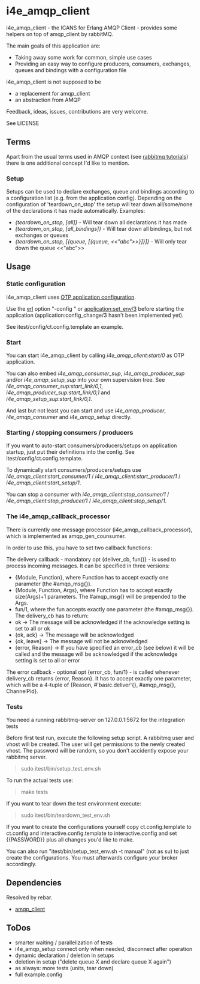i4e_amqp_client
================

i4e_amqp_client - the ICANS for Erlang AMQP Client - provides some helpers on top of amqp_client by rabbitMQ.

The main goals of this application are:
* Taking away some work for common, simple use cases
* Providing an easy way to configure producers, consumers, exchanges, queues and bindings with a configuration file

i4e_amqp_client is not supposed to be
* a replacement for amqp_client
* an abstraction from AMQP

Feedback, ideas, issues, contributions are very welcome.

See LICENSE

Terms
------

Apart from the usual terms used in AMQP context (see [rabbitmq tutorials](http://www.rabbitmq.com/getstarted.html)) there is one additional concept I'd like to mention.

### Setup
Setups can be used to declare exchanges, queue and bindings according to a configuration list (e.g. from the application config).
Depending on the configuration of 'teardown_on_stop' the setup will tear down all/some/none of the declarations it has made automatically.
Examples:
* *{teardown_on_stop, [all]}* - Will tear down all declarations it has made
* *{teardown_on_stop, [all_bindings]}* - Will tear down all bindings, but not exchanges or queues
* *{teardown_on_stop, [{queue, [{queue, <<"abc">>}]}]}* - Will only tear down the queue <<"abc">>

Usage
------

### Static configuration

i4e_amqp_client uses [OTP application configuration](http://www.erlang.org/doc/design_principles/applications.html#id74282).

Use the [erl](http://www.erlang.org/doc/man/erl.html) option "-config <config file>" or [application:set_env/3](http://www.erlang.org/doc/apps/kernel/application.html#set_env-3) before starting the application (application:config_change/3 hasn't been implemented yet).

See itest/config/ct.config.template an example.

### Start

You can start i4e_amqp_client by calling *i4e_amqp_client:start/0* as OTP application.

You can also embed *i4e_amqp_consumer_sup*, *i4e_amqp_producer_sup* and/or *i4e_amqp_setup_sup* into your own supervision tree. See *i4e_amqp_consumer_sup:start_link/0,1*, *i4e_amqp_producer_sup:start_link/0,1* and *i4e_amqp_setup_sup:start_link/0,1*.

And last but not least you can start and use *i4e_amqp_producer*, *i4e_amqp_consumer* and *i4e_amqp_setup* directly.

### Starting / stopping consumers / producers

If you want to auto-start consumers/producers/setups on application startup, just put their definitions into the config. See itest/config/ct.config.template.

To dynamically start consumers/producers/setups use *i4e_amqp_client:start_consumer/1* / *i4e_amqp_client:start_producer/1* / *i4e_amqp_client:start_setup/1*.

You can stop a consumer with *i4e_amqp_client:stop_consumer/1* / *i4e_amqp_client:stop_producer/1* / *i4e_amqp_client:stop_setup/1*.

### The i4e_amqp_callback_processor

There is currently one message processor (i4e_amqp_callback_processor), which is implemented as amqp_gen_counsumer.

In order to use this, you have to set two callback functions:

The delivery callback - mandatory opt {deliver_cb, fun()} - is used to process incoming messages.
It can be specified in three versions:
- {Module, Function}, where Function has to accept exactly one parameter (the #amqp_msg{}).
- {Module, Function, Args}, where Function has to accept exactly size(Args)+1 parameters. The #amqp_msg{} will be prepended to the Args.
- fun/1, where the fun accepts exactly one parameter (the #amqp_msg{}).
The delivery_cb has to return:
- ok -> The message will be acknowledged if the acknowledge setting is set to all or ok 
- {ok, ack} -> The message will be acknowledged
- {ok, leave} -> The message will not be acknowledged
- {error, Reason} -> If you have specified an error_cb (see below) it will be called and the message will be acknowledged if the acknowledge setting is set to all or error

The error callback - optional opt {error_cb, fun/1} - is called whenever delivery_cb returns {error, Reason}. It has to accept exactly one parameter, which will be a 4-tuple of {Reason, #'basic.deliver'{}, #amqp_msg{}, ChannelPid}.

### Tests

You need a running rabbitmq-server on 127.0.0.1:5672 for the integration tests

Before first test run, execute the following setup script. A rabbitmq user and vhost will be created. The user will get permissions to the newly created vhost. The password will be random, so you don't accidently expose your rabbitmq server. 
> sudo itest/bin/setup_test_env.sh

To run the actual tests use:
> make tests

If you want to tear down the test environment execute:
> sudo itest/bin/teardown_test_env.sh

If you want to create the configurations yourself copy ct.config.template to ct.config and interactive.config.template to interactive.config and set {{PASSWORD}} plus all changes you'd like to make.
 
You can also run "itest/bin/setup_test_env.sh -t manual" (not as su) to just create the configurations. You must afterwards configure your broker accordingly.

Dependencies
-------------
Resolved by rebar.

* [amqp_client](http://github.com/jbrisbin/amqp_client) 

ToDos
------
- smarter waiting / parallelization of tests
- i4e_amqp_setup connect only when needed, disconnect after operation
- dynamic declaration / deletion in setups
- deletion in setup ("delete queue X and declare queue X again")
- as always: more tests (units, tear down)
- full example.config